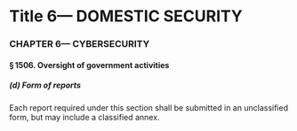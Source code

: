 
# Title 6— DOMESTIC SECURITY
### CHAPTER 6— CYBERSECURITY
#### § 1506. Oversight of government activities
##### (d) Form of reports

Each report required under this section shall be submitted in an unclassified form, but may include a classified annex.
